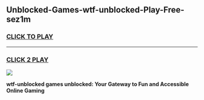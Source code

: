 
## Unblocked-Games-wtf-unblocked-Play-Free-sez1m
<h3>
<a href="https://premium76.site?title=wtf-unblocked&ref=21A">CLICK TO PLAY</a></h3>
<hr>

<h3>
<a href="https://premium76.site?title=wtf-unblocked&ref=21A">CLICK 2 PLAY</a>
  
</h3>

<a href="https://premium76.site?title=wtf-unblocked&ref=21A"><img src="https://clearcache.store/games.png"></a>


**wtf-unblocked games unblocked: Your Gateway to Fun and Accessible Online Gaming**
